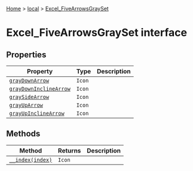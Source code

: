 [Home](./index) &gt; [local](local.md) &gt; [Excel\_FiveArrowsGraySet](local.excel_fivearrowsgrayset.md)

# Excel\_FiveArrowsGraySet interface

## Properties

|  Property | Type | Description |
|  --- | --- | --- |
|  [`grayDownArrow`](local.excel_fivearrowsgrayset.graydownarrow.md) | `Icon` |  |
|  [`grayDownInclineArrow`](local.excel_fivearrowsgrayset.graydowninclinearrow.md) | `Icon` |  |
|  [`graySideArrow`](local.excel_fivearrowsgrayset.graysidearrow.md) | `Icon` |  |
|  [`grayUpArrow`](local.excel_fivearrowsgrayset.grayuparrow.md) | `Icon` |  |
|  [`grayUpInclineArrow`](local.excel_fivearrowsgrayset.grayupinclinearrow.md) | `Icon` |  |

## Methods

|  Method | Returns | Description |
|  --- | --- | --- |
|  [`__index(index)`](local.excel_fivearrowsgrayset.__index.md) | `Icon` |  |

